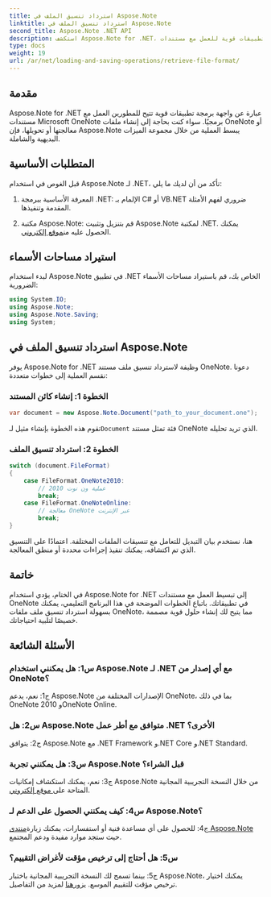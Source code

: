 ```yaml
---
title: استرداد تنسيق الملف في Aspose.Note
linktitle: استرداد تنسيق الملف في Aspose.Note
second_title: Aspose.Note .NET API
description: استكشف Aspose.Note for .NET، وهي واجهة برمجة تطبيقات قوية للعمل مع مستندات Microsoft OneNote برمجيًا.
type: docs
weight: 19
url: /ar/net/loading-and-saving-operations/retrieve-file-format/
---
```

## مقدمة

Aspose.Note for .NET عبارة عن واجهة برمجة تطبيقات قوية تتيح للمطورين العمل مع مستندات Microsoft OneNote برمجيًا. سواء كنت بحاجة إلى إنشاء ملفات OneNote أو معالجتها أو تحويلها، فإن Aspose.Note يبسط العملية من خلال مجموعة الميزات البديهية والشاملة.

## المتطلبات الأساسية

قبل الغوص في استخدام Aspose.Note لـ .NET، تأكد من أن لديك ما يلي:

1. المعرفة الأساسية ببرمجة .NET: الإلمام بـ C# أو VB.NET ضروري لفهم الأمثلة المقدمة وتنفيذها.
   
2.  مكتبة Aspose.Note: قم بتنزيل وتثبيت Aspose.Note لمكتبة .NET. يمكنك الحصول عليه من[موقع إلكتروني](https://releases.aspose.com/note/net/).

## استيراد مساحات الأسماء

لبدء استخدام Aspose.Note في تطبيق .NET الخاص بك، قم باستيراد مساحات الأسماء الضرورية:

```csharp
using System.IO;
using Aspose.Note;
using Aspose.Note.Saving;
using System;
```

## استرداد تنسيق الملف في Aspose.Note

يوفر Aspose.Note for .NET وظيفة لاسترداد تنسيق ملف مستند OneNote. دعونا نقسم العملية إلى خطوات متعددة:

### الخطوة 1: إنشاء كائن المستند

```csharp
var document = new Aspose.Note.Document("path_to_your_document.one");
```

 تقوم هذه الخطوة بإنشاء مثيل لـ`Document` فئة تمثل مستند OneNote الذي تريد تحليله.

### الخطوة 2: استرداد تنسيق الملف

```csharp
switch (document.FileFormat)
{
    case FileFormat.OneNote2010:
        // عملية ون نوت 2010
        break;
    case FileFormat.OneNoteOnline:
        // معالجة OneNote عبر الإنترنت
        break;
}
```

هنا، نستخدم بيان التبديل للتعامل مع تنسيقات الملفات المختلفة. اعتمادًا على التنسيق الذي تم اكتشافه، يمكنك تنفيذ إجراءات محددة أو منطق المعالجة.

## خاتمة

في الختام، يؤدي استخدام Aspose.Note for .NET إلى تبسيط العمل مع مستندات OneNote في تطبيقاتك. باتباع الخطوات الموضحة في هذا البرنامج التعليمي، يمكنك بسهولة استرداد تنسيق ملف ملفات OneNote، مما يتيح لك إنشاء حلول قوية مصممة خصيصًا لتلبية احتياجاتك.

## الأسئلة الشائعة

### س1: هل يمكنني استخدام Aspose.Note لـ .NET مع أي إصدار من OneNote؟

ج1: نعم، يدعم Aspose.Note الإصدارات المختلفة من OneNote، بما في ذلك OneNote 2010 وOneNote Online.

### س2: هل Aspose.Note متوافق مع أطر عمل .NET الأخرى؟

ج2: يتوافق Aspose.Note مع .NET Framework و.NET Core و.NET Standard.

### س3: هل يمكنني تجربة Aspose.Note قبل الشراء؟

 ج3: نعم، يمكنك استكشاف إمكانيات Aspose.Note من خلال النسخة التجريبية المجانية المتاحة على[ موقع إلكتروني](https://releases.aspose.com/).

### س4: كيف يمكنني الحصول على الدعم لـ Aspose.Note؟

 ج4: للحصول على أي مساعدة فنية أو استفسارات، يمكنك زيارة[منتدى Aspose.Note](https://forum.aspose.com/c/note/28) حيث ستجد موارد مفيدة ودعم المجتمع.

### س5: هل أحتاج إلى ترخيص مؤقت لأغراض التقييم؟

ج5: بينما تسمح لك النسخة التجريبية المجانية باختبار Aspose.Note، يمكنك اختيار ترخيص مؤقت للتقييم الموسع. يزور[هنا](https://purchase.aspose.com/temporary-license/) لمزيد من التفاصيل.